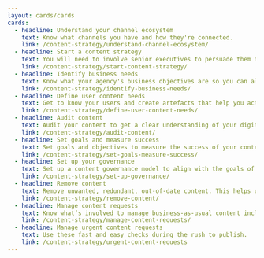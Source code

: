 ```yaml
---
layout: cards/cards
cards:
  - headline: Understand your channel ecosystem
    text: Know what channels you have and how they're connected.
    link: /content-strategy/understand-channel-ecosystem/
  - headline: Start a content strategy
    text: You will need to involve senior executives to persuade them to approve your strategy.
    link: /content-strategy/start-content-strategy/
  - headline: Identify business needs
    text: Know what your agency's business objectives are so you can align your content strategy.
    link: /content-strategy/identify-business-needs/   
  - headline: Define user content needs
    text: Get to know your users and create artefacts that help you action what you’ve learned.
    link: /content-strategy/define-user-content-needs/
  - headline: Audit content
    text: Audit your content to get a clear understanding of your digital estate or service.
    link: /content-strategy/audit-content/
  - headline: Set goals and measure success
    text: Set goals and objectives to measure the success of your content strategy.
    link: /content-strategy/set-goals-measure-success/
  - headline: Set up your governance
    text: Set up a content governance model to align with the goals of your content strategy.
    link: /content-strategy/set-up-governance/
  - headline: Remove content
    text: Remove unwanted, redundant, out-of-date content. This helps users find what they need.
    link: /content-strategy/remove-content/
  - headline: Manage content requests
    text: Know what’s involved to manage business-as-usual content including urgent content requests.
    link: /content-strategy/manage-content-requests/
  - headline: Manage urgent content requests
    text: Use these fast and easy checks during the rush to publish. 
    link: /content-strategy/urgent-content-requests
---
```

